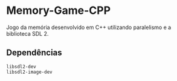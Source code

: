 # Memory-Game-CPP
Jogo da memória desenvolvido em C++ utilizando paralelismo e a biblioteca SDL 2.

## Dependências
    libsdl2-dev
    libsdl2-image-dev
